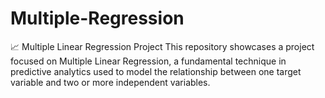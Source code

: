# Multiple-Regression
📈 Multiple Linear Regression Project This repository showcases a project focused on Multiple Linear Regression, a fundamental technique in predictive analytics used to model the relationship between one target variable and two or more independent variables.
